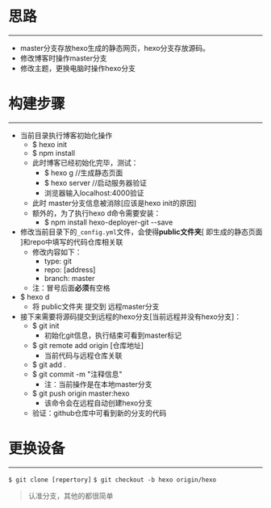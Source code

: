# **思路**
---
- master分支存放hexo生成的静态网页，hexo分支存放源码。
- 修改博客时操作master分支
- 修改主题，更换电脑时操作hexo分支

# **构建步骤**
---
- 当前目录执行博客初始化操作
  - $ hexo init
  - $ npm install
  - 此时博客已经初始化完毕，测试：
    - $ hexo g //生成静态页面
    - $ hexo server //启动服务器验证
    - 浏览器输入localhost:4000验证
  - 此时 master分支信息被消除[应该是hexo init的原因]
  - 额外的，为了执行hexo d命令需要安装：
    - $ npm install hexo-deployer-git --save
- 修改当前目录下的`_config.yml`文件，会使得**public文件夹**[ 即生成的静态页面 ]和repo中填写的代码仓库相关联
  - 修改内容如下：
    - type: git
    - repo: [address]
    - branch: master
  - 注：冒号后面**必须**有空格
- $ hexo d
  - 将 public文件夹 提交到 远程master分支
- 接下来需要将源码提交到远程的hexo分支[当前远程并没有hexo分支]：
  - $ git init
    - 初始化git信息，执行结束可看到master标记
  - $ git remote add origin [仓库地址]
    - 当前代码与远程仓库关联
  - $ git add .
  - $ git commit -m "注释信息"
    - 注：当前操作是在本地master分支
  - $ git push origin master:hexo
    - 该命令会在远程自动创建hexo分支
  - 验证：github仓库中可看到新的分支的代码

# **更换设备**
---
`$ git clone [repertory]`
`$ git checkout -b hexo origin/hexo`
> 认准分支，其他的都很简单
